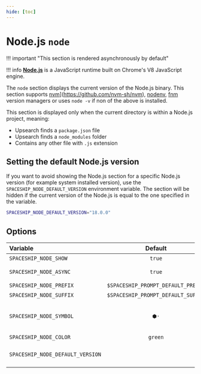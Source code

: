```yaml
---
hide: [toc]
---
```


# Node.js `node`

!!! important "This section is rendered asynchronously by default"

!!! info
    [**Node.js**](https://nodejs.org) is a JavaScript runtime built on Chrome's V8 JavaScript engine.

The `node` section displays the current version of the Node.js binary. This section supports [nvm](https://github.com/nvm-sh/nvm)](https://github.com/nvm-sh/nvm), [nodenv](https://github.com/nodenv/nodenv), [fnm](https://github.com/Schniz/fnm) version managers or uses `node -v` if non of the above is installed.

This section is displayed only when the current directory is within a Node.js project, meaning:

* Upsearch finds a `package.json` file
* Upsearch finds a `node_modules` folder
* Contains any other file with `.js` extension

## Setting the default Node.js version

If you want to avoid showing the Node.js section for a specific Node.js version (for example system installed version), use the `SPACESHIP_NODE_DEFAULT_VERSION` environment variable. The section will be hidden if the current version of the Node.js is equal to the one specified in the variable.

```zsh title=".zshrc"
SPACESHIP_NODE_DEFAULT_VERSION="18.0.0"
```

## Options

| Variable                         |              Default               | Meaning                                  |
| :------------------------------- | :--------------------------------: | ---------------------------------------- |
| `SPACESHIP_NODE_SHOW`            |               `true`               | Show section                             |
| `SPACESHIP_NODE_ASYNC`           |               `true`               | Render section asynchronously            |
| `SPACESHIP_NODE_PREFIX`          | `$SPACESHIP_PROMPT_DEFAULT_PREFIX` | Section's prefix                         |
| `SPACESHIP_NODE_SUFFIX`          | `$SPACESHIP_PROMPT_DEFAULT_SUFFIX` | Section's suffix                         |
| `SPACESHIP_NODE_SYMBOL`          |                `⬢·`                | Symbol displayed before the section      |
| `SPACESHIP_NODE_COLOR`           |              `green`               | Section's color                          |
| `SPACESHIP_NODE_DEFAULT_VERSION` |                ` `                 | Node.js version to be treated as default |
